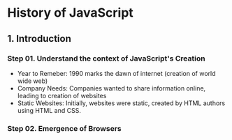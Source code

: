 # History of JavaScript

## 1. Introduction

### Step 01. Understand the context of JavaScript's Creation

- Year to Remeber: 1990 marks the dawn of internet (creation of world wide web)
- Company Needs: Companies wanted to share information online, leading to creation of websites
- Static Websites: Initially, websites were static, created by HTML authors using HTML and CSS.

### Step 02. Emergence of Browsers